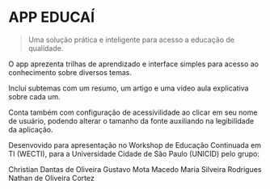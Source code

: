 # APP EDUCAÍ

> Uma solução prática e inteligente para acesso a educação de qualidade.

O app aprezenta trilhas de aprendizado e interface simples para acesso ao conhecimento sobre diversos temas.

Inclui subtemas com um resumo, um artigo e uma video aula explicativa sobre cada um.

Conta também com configuração de acessívilidade ao clicar em seu nome de usuário, podendo alterar o tamanho da fonte auxiliando na legibilidade da aplicação.

Desenvovido para apresentação no Workshop de Educação Continuada em TI (WECTI), para a Universidade Cidade de São Paulo (UNICID) pelo grupo:

Christian Dantas de Oliveira
Gustavo Mota Macedo
Maria Silveira Rodrigues
Nathan de Oliveira Cortez
